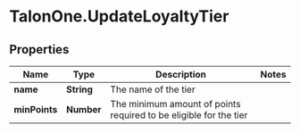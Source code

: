# TalonOne.UpdateLoyaltyTier

## Properties

Name | Type | Description | Notes
------------ | ------------- | ------------- | -------------
**name** | **String** | The name of the tier | 
**minPoints** | **Number** | The minimum amount of points required to be eligible for the tier | 


